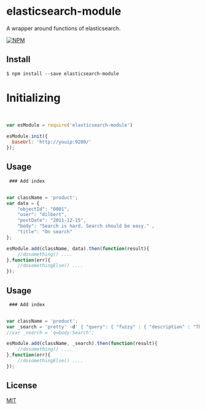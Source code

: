 # elasticsearch-module

A wrapper around functions of elasticsearch.

[![NPM](https://nodei.co/npm/elasticsearch-module.png?downloads=true&downloadRank=true)](https://www.npmjs.com/package/elasticsearch-module)


## Install

```
$ npm install --save elasticsearch-module
```

# Initializing

```js


var esModule = require('elasticsearch-module')
    
esModule.init({
  baseUrl: 'http://youip:9200/'
});

```

## Usage

```js
 ### Add index


var className = 'product';
var data = { 
    "objectId": "0001", 
    "user": "dilbert", 
    "postDate": "2011-12-15", 
    "body": "Search is hard. Search should be easy." ,
    "title": "On search"
};

esModule.add(className, data).then(function(result){
    //dosomething() ....
},function(err){
    //dosomethingElse() ....
});

```


## Usage

```js
 ### Add index


var className = 'product';
var _search = 'pretty' -d' { "query": { "fuzzy" : { "description" : "The solar system", "fuzziness": 2 } } }';
//var _search = 'q=body:Search';

esModule.add(className, _search).then(function(result){
    //dosomething() ....
},function(err){
    //dosomethingElse() ....
});

```


## License


[MIT](http://vjpr.mit-license.org)